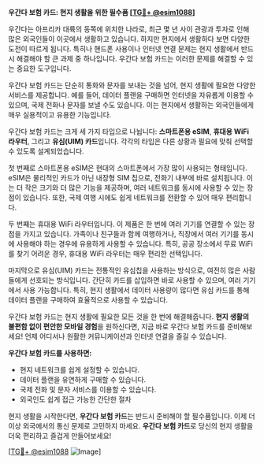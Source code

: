 **우간다 보험 카드: 현지 생활을 위한 필수품 [[TG💪+ @esim1088](https://t.me/s/esim1088)]**

우간다는 아프리카 대륙의 동쪽에 위치한 나라로, 최근 몇 년 사이 관광과 투자로 인해 많은 외국인들이 이곳에서 생활하고 있습니다. 하지만 현지에서 생활하다 보면 다양한 도전이 따르게 됩니다. 특히나 핸드폰 사용이나 인터넷 연결 문제는 현지 생활에서 반드시 해결해야 할 큰 과제 중 하나입니다. 우간다 보험 카드는 이러한 문제를 해결할 수 있는 중요한 도구입니다.

우간다 보험 카드는 단순히 통화와 문자를 보내는 것을 넘어, 현지 생활에 필요한 다양한 서비스를 제공합니다. 예를 들어, 데이터 플랜을 구매하면 인터넷을 자유롭게 이용할 수 있으며, 국제 전화나 문자를 보낼 수도 있습니다. 이는 현지에서 생활하는 외국인들에게 매우 실용적이고 유용한 기능입니다.

우간다 보험 카드는 크게 세 가지 타입으로 나뉩니다: **스마트폰용 eSIM**, **휴대용 WiFi 라우터**, 그리고 **유심(UIM) 카드**입니다. 각각의 타입은 다른 상황과 필요에 맞춰 선택할 수 있도록 설계되었습니다.

첫 번째로 스마트폰용 eSIM은 현대의 스마트폰에서 가장 많이 사용되는 형태입니다. eSIM은 물리적인 카드가 아닌 내장형 SIM 칩으로, 전화기 내부에 바로 설치됩니다. 이는 더 작은 크기와 더 많은 기능을 제공하며, 여러 네트워크를 동시에 사용할 수 있는 장점이 있습니다. 또한, 국제 여행 시에도 쉽게 네트워크를 전환할 수 있어 매우 편리합니다.

두 번째는 휴대용 WiFi 라우터입니다. 이 제품은 한 번에 여러 기기를 연결할 수 있는 장점을 가지고 있습니다. 가족이나 친구들과 함께 여행하거나, 직장에서 여러 기기를 동시에 사용해야 하는 경우에 유용하게 사용할 수 있습니다. 특히, 공공 장소에서 무료 WiFi를 찾기 어려운 경우, 휴대용 WiFi 라우터는 매우 편리한 선택입니다.

마지막으로 유심(UIM) 카드는 전통적인 유심칩을 사용하는 방식으로, 여전히 많은 사람들에게 선호되는 방식입니다. 간단히 카드를 삽입하면 바로 사용할 수 있으며, 여러 기기에서 사용 가능합니다. 특히, 현지 생활에서 데이터 사용량이 많다면 유심 카드를 통해 데이터 플랜을 구매하여 효율적으로 사용할 수 있습니다.

우간다 보험 카드는 현지 생활에 필요한 모든 것을 한 번에 해결해줍니다. **현지 생활의 불편함 없이 편안한 모바일 경험**을 원하신다면, 지금 바로 우간다 보험 카드를 준비해보세요! 언제 어디서나 원활한 커뮤니케이션과 인터넷 연결을 즐길 수 있습니다.

**우간다 보험 카드를 사용하면:**
- 현지 네트워크를 쉽게 설정할 수 있습니다.
- 데이터 플랜을 유연하게 구매할 수 있습니다.
- 국제 전화 및 문자 서비스를 이용할 수 있습니다.
- 외국인도 쉽게 접근 가능한 간단한 절차

현지 생활을 시작한다면, **우간다 보험 카드**는 반드시 준비해야 할 필수품입니다. 이제 더 이상 외국에서의 통신 문제로 고민하지 마세요. **우간다 보험 카드**로 당신의 현지 생활을 더욱 편리하고 즐겁게 만들어보세요!

[[TG💪+ @esim1088](https://t.me/s/esim1088) ![Image](https://i.postimg.cc/Y0z9fWf4/image.png)]
